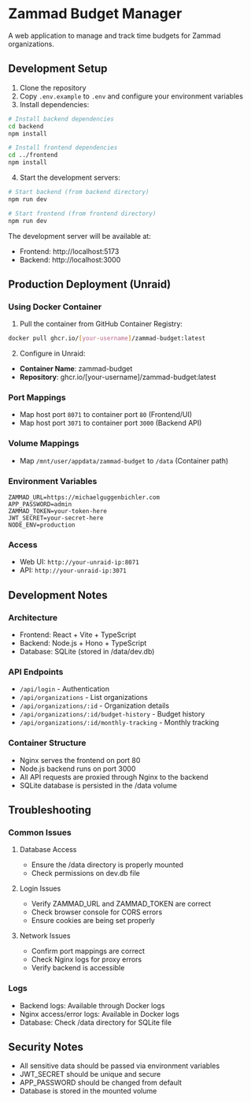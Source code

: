 # Zammad Budget Manager

A web application to manage and track time budgets for Zammad organizations.

## Development Setup

1. Clone the repository
2. Copy `.env.example` to `.env` and configure your environment variables
3. Install dependencies:
```bash
# Install backend dependencies
cd backend
npm install

# Install frontend dependencies
cd ../frontend
npm install
```

4. Start the development servers:
```bash
# Start backend (from backend directory)
npm run dev

# Start frontend (from frontend directory)
npm run dev
```

The development server will be available at:
- Frontend: http://localhost:5173
- Backend: http://localhost:3000

## Production Deployment (Unraid)

### Using Docker Container

1. Pull the container from GitHub Container Registry:
```bash
docker pull ghcr.io/[your-username]/zammad-budget:latest
```

2. Configure in Unraid:

- **Container Name**: zammad-budget
- **Repository**: ghcr.io/[your-username]/zammad-budget:latest

### Port Mappings
- Map host port `8071` to container port `80` (Frontend/UI)
- Map host port `3071` to container port `3000` (Backend API)

### Volume Mappings
- Map `/mnt/user/appdata/zammad-budget` to `/data` (Container path)

### Environment Variables
```
ZAMMAD_URL=https://michaelguggenbichler.com
APP_PASSWORD=admin
ZAMMAD_TOKEN=your-token-here
JWT_SECRET=your-secret-here
NODE_ENV=production
```

### Access
- Web UI: `http://your-unraid-ip:8071`
- API: `http://your-unraid-ip:3071`

## Development Notes

### Architecture
- Frontend: React + Vite + TypeScript
- Backend: Node.js + Hono + TypeScript
- Database: SQLite (stored in /data/dev.db)

### API Endpoints
- `/api/login` - Authentication
- `/api/organizations` - List organizations
- `/api/organizations/:id` - Organization details
- `/api/organizations/:id/budget-history` - Budget history
- `/api/organizations/:id/monthly-tracking` - Monthly tracking

### Container Structure
- Nginx serves the frontend on port 80
- Node.js backend runs on port 3000
- All API requests are proxied through Nginx to the backend
- SQLite database is persisted in the /data volume

## Troubleshooting

### Common Issues
1. Database Access
   - Ensure the /data directory is properly mounted
   - Check permissions on dev.db file

2. Login Issues
   - Verify ZAMMAD_URL and ZAMMAD_TOKEN are correct
   - Check browser console for CORS errors
   - Ensure cookies are being set properly

3. Network Issues
   - Confirm port mappings are correct
   - Check Nginx logs for proxy errors
   - Verify backend is accessible

### Logs
- Backend logs: Available through Docker logs
- Nginx access/error logs: Available in Docker logs
- Database: Check /data directory for SQLite file

## Security Notes
- All sensitive data should be passed via environment variables
- JWT_SECRET should be unique and secure
- APP_PASSWORD should be changed from default
- Database is stored in the mounted volume